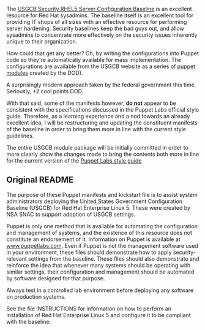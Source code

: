 The [USGCB Security RHEL5 Server Configuration Baseline](http://usgcb.nist.gov/usgcb_faq.html) is an excellent resource for Red Hat sysadmins. The baseline itself is an excellent tool for providing IT shops of all sizes with an effective resource for performing server hardening. Security baselines keep the bad guys out, and allow sysadmins to concentrate more effectively on the security issues inherently unique to their organization.

How could that get any better? Oh, by writing the configurations into Puppet code so they're automatically available for mass implementation. The configurations are available from the USGCB website as a series of [puppet modules](http://usgcb.nist.gov/usgcb/rhel/download_rhel5.html) created by the DOD).

A surprisingly modern approach taken by the federal government this time. Seriously, +2 cool points DOD.

With that said, some of the manifests however, **do not** appear to be consistent with the specifications discussed in the Puppet Labs official style guide. Therefore, as a learning experience and a nod towards an already excellent idea, I will be restructuring and updating the constituent manifests of the baseline in order to bring them more in line with the current style guidelines.

The entire USGCB module package will be initially committed in order to more clearly show the changes made to bring the contents both more in line for the current version of the [Puppet Labs style guide](https://docs.puppetlabs.com/guides/style_guide.html)

## Original README

The purpose of these Puppet manifests and kickstart file is to assist system
administrators deploying the United States Government Configuration Baseline
(USGCB) for Red Hat Enterprise Linux 5. These were created by NSA SNAC to
support adoption of USGCB settings.

Puppet is only one method that is available for automating the configuration and
management of systems, and the existence of this resource does not constitute an
endorsement of it.  Information on Puppet is available at www.puppetlabs.com.
Even if Puppet is not the management software used in your environment, these
files should demonstrate how to apply security-relevant settings from the
baseline.  These files should also demonstrate and reinforce the idea that
whenever many systems should be operating with similar settings, their
configuration and management should be automated by software designed for that
purpose.

Always test in a controlled lab environment before deploying any software on
production systems.

See the file INSTRUCTIONS for information on how to perform an installation of
Red Hat Enterprise Linux 5 and configure it to be compliant with the baseline.
